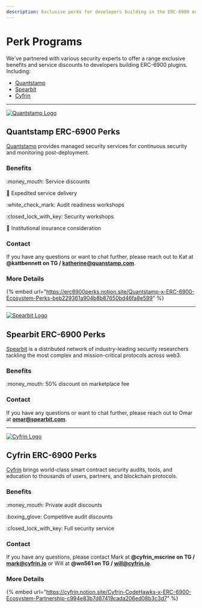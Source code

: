 ```yaml
---
description: Exclusive perks for developers building in the ERC-6900 ecosystem.
---
```


# Perk Programs

We've partnered with various security experts to offer a range exclusive benefits and service discounts to developers building ERC-6900 plugins. Including:

* [Quantstamp](perk-programs.md#quantstamp-erc-6900-perks)
* [Spearbit](perk-programs.md#spearbit-erc-6900-perks)
* [Cyfrin](perk-programs.md#cyfrin-erc-6900-perks)

***

[<picture><source srcset=".gitbook/assets/quantstamp-logo-on-dark.svg" media="(prefers-color-scheme: dark)"><img src="https://files.gitbook.com/v0/b/gitbook-x-prod.appspot.com/o/spaces%2FImI9L0KXrv1O4bMTE21k%2Fuploads%2F1XePOY6U2oUU0N69ucsB%2Fquanstamp-logo-on-light.svg?alt=media&#x26;token=a0d61373-40df-43ae-bbde-affc11507f1c" alt="Quantstamp Logo"></picture>](https://www.quantstamp.com)

## Quantstamp ERC-6900 Perks

[Quantstamp](https://www.quantstamp.com) provides managed security services for continuous security and monitoring post-deployment.

### Benefits

:money\_mouth: Service discounts

:truck: Expedited service delivery

:white\_check\_mark: Audit readiness workshops

:closed\_lock\_with\_key: Security workshops

:school: Institutional insurance consideration

### Contact

If you have any questions or want to chat further, please reach out to Kat at **@kattbennett on TG / katherine@quanstamp.com**.

### More Details

{% embed url="https://erc6900perks.notion.site/Quantstamp-x-ERC-6900-Ecosystem-Perks-beb229361a904b8b87650bd46fa8e599" %}

***

[<picture><source srcset=".gitbook/assets/spearbit_wordmark_brand_white.png" media="(prefers-color-scheme: dark)"><img src="https://files.gitbook.com/v0/b/gitbook-x-prod.appspot.com/o/spaces%2FImI9L0KXrv1O4bMTE21k%2Fuploads%2FtXNwzamtypVzurCkGsRL%2Fspearbit_wordmark_brand_black.png?alt=media&#x26;token=c3285b8e-1cae-4a9a-8b96-b318f86f36b9" alt="Spearbit Logo"></picture>](https://spearbit.com/)

## Spearbit ERC-6900 Perks

[Spearbit](https://spearbit.com/) is a distributed network of industry-leading security researchers tackling the most complex and mission-critical protocols across web3.

### Benefits

:money\_mouth: 50% discount on marketplace fee

### Contact

If you have any questions or want to chat further, please reach out to Omar at **omar@spearbit.com**.



***

[<picture><source srcset=".gitbook/assets/Cyfrin Logo Full - Light (1).png" media="(prefers-color-scheme: dark)"><img src="https://files.gitbook.com/v0/b/gitbook-x-prod.appspot.com/o/spaces%2FImI9L0KXrv1O4bMTE21k%2Fuploads%2FlRbfENdsKe6auEcs5lQT%2FCyfrinLogoFull-Color.png?alt=media&#x26;token=e12a3945-2d85-4281-a6df-9ac85ed842d8" alt="Cyfrin Logo"></picture>](https://www.cyfrin.io/)

## Cyfrin ERC-6900 Perks

[Cyfrin](https://www.cyfrin.io/) brings world-class smart contract security audits, tools, and education to thousands of users, partners, and blockchain protocols.

### Benefits

:money\_mouth: Private audit discounts

:boxing\_glove: Competitive audit discounts

:closed\_lock\_with\_key: Full security service

### Contact

If you have any questions, please contact Mark at **@cyfrin\_mscrine on TG / mark@cyfrin.io** or Will at **@wn561 on TG / will@cyfrin.io**.

### More Details

{% embed url="https://cyfrin.notion.site/Cyfrin-CodeHawks-x-ERC-6900-Ecosystem-Partnership-c994e83b7d87419cada206ed08b3c3d7" %}
